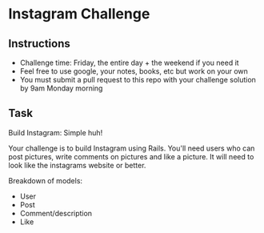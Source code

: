 
Instagram Challenge
===================

Instructions
-------
* Challenge time: Friday, the entire day + the weekend if you need it
* Feel free to use google, your notes, books, etc but work on your own
* You must submit a pull request to this repo with your challenge solution by 9am Monday morning

Task
-----

Build Instagram: Simple huh!

Your challenge is to build Instagram using Rails. You'll need users who can post pictures, write comments on pictures and like a picture. It will need to look like the instagrams website or better. 

Breakdown of models:
- User
- Post
- Comment/description
- Like
